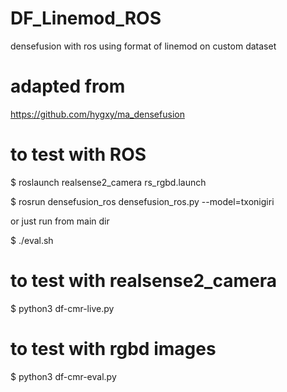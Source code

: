 # DF_Linemod_ROS
densefusion with ros using format of linemod on custom dataset

# adapted from
https://github.com/hygxy/ma_densefusion 

# to test with ROS
$ roslaunch realsense2_camera rs_rgbd.launch 

$ rosrun densefusion_ros densefusion_ros.py --model=txonigiri

or just run from main dir

$ ./eval.sh

# to test with realsense2_camera
$ python3 df-cmr-live.py

# to test with rgbd images
$ python3 df-cmr-eval.py
